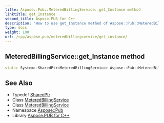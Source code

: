 ```yaml
---
title: Aspose::Pub::MeteredBillingService::get_Instance method
linktitle: get_Instance
second_title: Aspose.PUB for C++
description: 'How to use get_Instance method of Aspose::Pub::MeteredBillingService class in C++.'
type: docs
weight: 100
url: /cpp/aspose.pub/meteredbillingservice/get_instance/
---
```

## MeteredBillingService::get_Instance method




```cpp
static System::SharedPtr<MeteredBillingService> Aspose::Pub::MeteredBillingService::get_Instance()
```

## See Also

* Typedef [SharedPtr](../../../system/sharedptr/)
* Class [MeteredBillingService](../)
* Class [MeteredBillingService](../)
* Namespace [Aspose::Pub](../../)
* Library [Aspose.PUB for C++](../../../)
